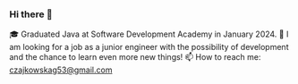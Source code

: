 ### Hi there 👋

🎓 Graduated Java at Software Development Academy in January 2024. 
🔎 I am looking for a job as a junior engineer with the possibility of development and the chance to learn even more new things!
📫 How to reach me: czajkowskag53@gmail.com

<!--
**czajjka/czajjka** is a ✨ _special_ ✨ repository because its `README.md` (this file) appears on your GitHub profile.

Here are some ideas to get you started:

- 🔭 I’m currently working on ...
- 🌱 I’m currently learning ...
- 👯 I’m looking to collaborate on ...
- 🤔 I’m looking for help with ...
- 💬 Ask me about ...
- 📫 How to reach me: ...
- 😄 Pronouns: ...
- ⚡ Fun fact: ...
-->
